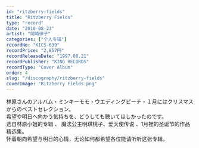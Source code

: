 ```yaml
---
id: "ritzberry-fields"
title: "Ritzberry Fields"
type: "record"
date: "2010-08-23"
artist: "岡崎律子"
categories: ["个人专辑"]
recordNo: "KICS-639"
recordPrice: "2,857円"
recordReleaseDate: "1997.08.21"
recordPublisher: "KING RECORDS"
recordType: "Cover Album"
order: 4
slug: "/discography/ritzberry-fields"
coverImage: "Ritzberry Fields.png"
---
```


林原さんのアルバム・ミンキーモモ・ウエディングピーチ・１月にはクリスマスからのベストセレクション。  
希望や明日へ向かう気持ちを、どうしても聴いてほしかったのです。  
选自林原小姐的专辑 、 魔法公主明琪桃子、爱天使传说 、1月裡的圣诞节的作品精选集。  
怀着朝向希望与明日的心情，无论如何都希望各位能请听听这张专辑。
